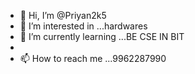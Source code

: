 - 👋 Hi, I’m @Priyan2k5
- 👀 I’m interested in ...hardwares
- 🌱 I’m currently learning ...BE CSE IN BIT 
- 
- 📫 How to reach me ...9962287990

<!---
Priyan2k5/Priyan2k5 is a ✨ special ✨ repository because its `README.md` (this file) appears on your GitHub profile.
You can click the Preview link to take a look at your changes.
--->
